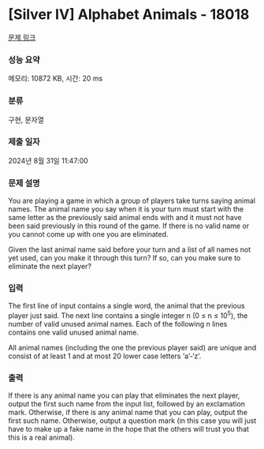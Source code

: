 # [Silver IV] Alphabet Animals - 18018 

[문제 링크](https://www.acmicpc.net/problem/18018) 

### 성능 요약

메모리: 10872 KB, 시간: 20 ms

### 분류

구현, 문자열

### 제출 일자

2024년 8월 31일 11:47:00

### 문제 설명

<p>You are playing a game in which a group of players take turns saying animal names. The animal name you say when it is your turn must start with the same letter as the previously said animal ends with and it must not have been said previously in this round of the game. If there is no valid name or you cannot come up with one you are eliminated.</p>

<p>Given the last animal name said before your turn and a list of all names not yet used, can you make it through this turn? If so, can you make sure to eliminate the next player?</p>

### 입력 

 <p>The first line of input contains a single word, the animal that the previous player just said. The next line contains a single integer n (0 ≤ n ≤ 10<sup>5</sup>), the number of valid unused animal names. Each of the following n lines contains one valid unused animal name.</p>

<p>All animal names (including the one the previous player said) are unique and consist of at least 1 and at most 20 lower case letters ‘a’-‘z’.</p>

### 출력 

 <p>If there is any animal name you can play that eliminates the next player, output the first such name from the input list, followed by an exclamation mark. Otherwise, if there is any animal name that you can play, output the first such name. Otherwise, output a question mark (in this case you will just have to make up a fake name in the hope that the others will trust you that this is a real animal).</p>

